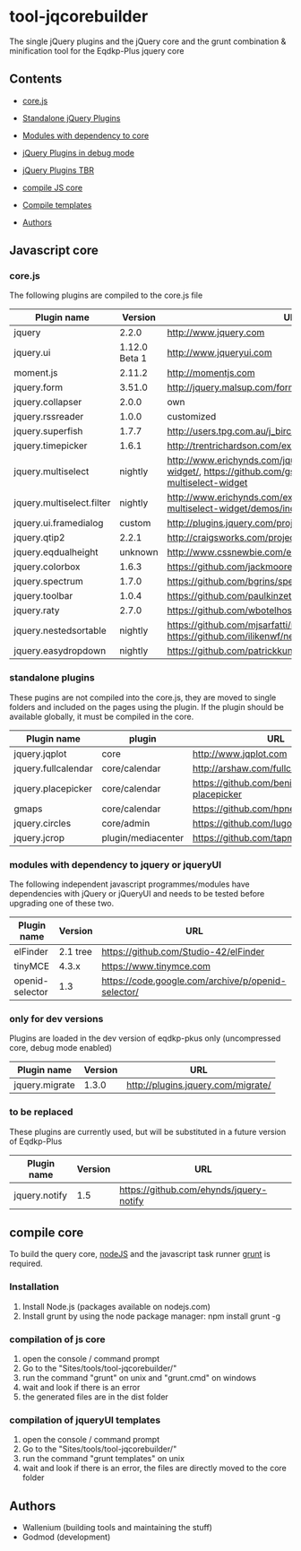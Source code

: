 tool-jqcorebuilder
==================
The single jQuery plugins and the jQuery core and the grunt combination & minification tool for the Eqdkp-Plus jquery core

Contents
--------
* [core.js](#corejs)
* [Standalone jQuery Plugins](#standalone-plugins)
* [Modules with dependency to core](#modules-with-dependency-to-jquery)
* [jQuery Plugins in debug mode](#only-for-dev-versions)

* [jQuery Plugins TBR](#to-be-replaced)
* [compile JS core](#compilation-of-js-core)
* [Compile templates](#compilation-of-jqueryui-templates)
* [Authors](#authors)

Javascript core
------------------

### core.js
The following plugins are compiled to the core.js file

Plugin name  | Version | URL
------------- | ----- | -------------
jquery | 2.2.0 | http://www.jquery.com
jquery.ui | 1.12.0 Beta 1 | http://www.jqueryui.com
moment.js | 2.11.2 | http://momentjs.com
jquery.form	| 3.51.0 | http://jquery.malsup.com/form/
jquery.collapser | 2.0.0 | own
jquery.rssreader | 1.0.0 | customized
jquery.superfish | 1.7.7 | http://users.tpg.com.au/j_birch/plugins/superfish/
jquery.timepicker | 1.6.1 | http://trentrichardson.com/examples/timepicker/
jquery.multiselect | nightly | http://www.erichynds.com/jquery/jquery-ui-multiselect-widget/, https://github.com/gs-akhan/jquery-ui-multiselect-widget
jquery.multiselect.filter | nightly | http://www.erichynds.com/examples/jquery-ui-multiselect-widget/demos/index.htm#filter
jquery.ui.framedialog | custom | http://plugins.jquery.com/project/jquery-framedialog
jquery.qtip2 | 2.2.1 | http://craigsworks.com/projects/qtip2/
jquery.eqdualheight | unknown | http://www.cssnewbie.com/equalheights-jquery-plugin/
jquery.colorbox | 1.6.3 | https://github.com/jackmoore/colorbox
jquery.spectrum | 1.7.0  | https://github.com/bgrins/spectrum
jquery.toolbar | 1.0.4 | https://github.com/paulkinzett/toolbar
jquery.raty | 2.7.0 | https://github.com/wbotelhos/raty
jquery.nestedsortable | nightly | https://github.com/mjsarfatti/nestedSortable/tree/2.0alpha, 	https://github.com/ilikenwf/nestedSortable
jquery.easydropdown | nightly | https://github.com/patrickkunka/easydropdown

### standalone plugins
These pugins are not compiled into the core.js, they are moved to single folders and included on the pages using the plugin. If the plugin should be available globally, it must be compiled in the core.

Plugin name  | plugin | URL
------------- | ----- | -------------
jquery.jqplot | core | http://www.jqplot.com
jquery.fullcalendar | core/calendar | http://arshaw.com/fullcalendar/
jquery.placepicker | core/calendar | https://github.com/benignware/jquery-placepicker
gmaps | core/calendar | https://github.com/hpneo/gmaps
jquery.circles | core/admin | https://github.com/lugolabs/circles
jquery.jcrop | plugin/mediacenter | https://github.com/tapmodo/Jcrop

### modules with dependency to jquery or jqueryUI
The following independent javascript programmes/modules have dependencies with jQuery or jQueryUI and needs to be tested before upgrading one of these two.

Plugin name  | Version | URL
------------- | ----- | -------------
elFinder  | 2.1 tree | https://github.com/Studio-42/elFinder
tinyMCE | 4.3.x | https://www.tinymce.com
openid-selector | 1.3 | https://code.google.com/archive/p/openid-selector/

### only for dev versions
Plugins are loaded in the dev version of eqdkp-pkus only (uncompressed core, debug mode enabled)

Plugin name | Version | URL
------------- | ----- | -------------
jquery.migrate | 1.3.0 | http://plugins.jquery.com/migrate/

### to be replaced
These plugins are currently used, but will be substituted in a future version of Eqdkp-Plus

Plugin name | Version | URL
------------- | ----- | -------------
jquery.notify | 1.5 | https://github.com/ehynds/jquery-notify

compile core
------------------
To build the query core, [nodeJS](https://nodejs.org) and the javascript task runner [grunt](http://gruntjs.com) is required.

### Installation
1. Install Node.js (packages available on nodejs.com)
2. Install grunt by using the node package manager: npm install grunt -g

### compilation of js core
1. open the console / command prompt
2. Go to the "Sites/tools/tool-jqcorebuilder/"
3. run the command "grunt" on unix and "grunt.cmd" on windows
4. wait and look if there is an error
5. the generated files are in the dist folder

### compilation of jqueryUI templates
1. open the console / command prompt
2. Go to the "Sites/tools/tool-jqcorebuilder/"
3. run the command "grunt templates" on unix
4. wait and look if there is an error, the files are directly moved to the core folder

Authors
------------------
 * Wallenium (building tools and maintaining the stuff)
 * Godmod (development)
